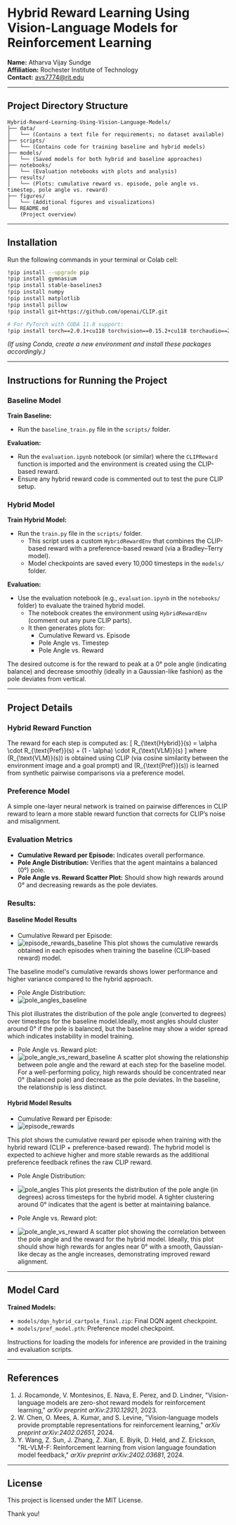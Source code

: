 # Hybrid Reward Learning Using Vision-Language Models for Reinforcement Learning

**Name:** Atharva Vijay Sundge  
**Affiliation:** Rochester Institute of Technology  
**Contact:** [avs7774@rit.edu](mailto:avs7774@rit.edu)

---

## Project Directory Structure

```
Hybrid-Reward-Learning-Using-Vision-Language-Models/
├── data/  
│   └── (Contains a text file for requirements; no dataset available)
├── scripts/  
│   └── (Contains code for training baseline and hybrid models)
├── models/  
│   └── (Saved models for both hybrid and baseline approaches)
├── notebooks/  
│   └── (Evaluation notebooks with plots and analysis)
├── results/  
│   └── (Plots: cumulative reward vs. episode, pole angle vs. timestep, pole angle vs. reward)
├── figures/  
│   └── (Additional figures and visualizations)
└── README.md  
    (Project overview)
```

---

## Installation

Run the following commands in your terminal or Colab cell:

```bash
!pip install --upgrade pip
!pip install gymnasium
!pip install stable-baselines3
!pip install numpy
!pip install matplotlib
!pip install pillow
!pip install git+https://github.com/openai/CLIP.git

# For PyTorch with CUDA 11.8 support:
!pip install torch==2.0.1+cu118 torchvision==0.15.2+cu118 torchaudio==2.0.2 --extra-index-url https://download.pytorch.org/whl/cu118
```

*(If using Conda, create a new environment and install these packages accordingly.)*

---

## Instructions for Running the Project

### Baseline Model

**Train Baseline:**
- Run the `baseline_train.py` file in the `scripts/` folder.

**Evaluation:**
- Run the `evaluation.ipynb` notebook (or similar) where the `CLIPReward` function is imported and the environment is created using the CLIP-based reward.
- Ensure any hybrid reward code is commented out to test the pure CLIP setup.

### Hybrid Model

**Train Hybrid Model:**
- Run the `train.py` file in the `scripts/` folder.
  - This script uses a custom `HybridRewardEnv` that combines the CLIP-based reward with a preference-based reward (via a Bradley–Terry model).
  - Model checkpoints are saved every 10,000 timesteps in the `models/` folder.

**Evaluation:**
- Use the evaluation notebook (e.g., `evaluation.ipynb` in the `notebooks/` folder) to evaluate the trained hybrid model.
  - The notebook creates the environment using `HybridRewardEnv` (comment out any pure CLIP parts).
  - It then generates plots for:
    - Cumulative Reward vs. Episode
    - Pole Angle vs. Timestep
    - Pole Angle vs. Reward

The desired outcome is for the reward to peak at a 0° pole angle (indicating balance) and decrease smoothly (ideally in a Gaussian-like fashion) as the pole deviates from vertical.

---

## Project Details

### Hybrid Reward Function
The reward for each step is computed as:
\[
R_{\text{Hybrid}}(s) = \alpha \cdot R_{\text{Pref}}(s) + (1 - \alpha) \cdot R_{\text{VLM}}(s)
\]
where \(R_{\text{VLM}}(s)\) is obtained using CLIP (via cosine similarity between the environment image and a goal prompt) and \(R_{\text{Pref}}(s)\) is learned from synthetic pairwise comparisons via a preference model.

### Preference Model
A simple one-layer neural network is trained on pairwise differences in CLIP reward to learn a more stable reward function that corrects for CLIP’s noise and misalignment.

### Evaluation Metrics
- **Cumulative Reward per Episode:** Indicates overall performance.
- **Pole Angle Distribution:** Verifies that the agent maintains a balanced (0°) pole.
- **Pole Angle vs. Reward Scatter Plot:** Should show high rewards around 0° and decreasing rewards as the pole deviates.

  
### Results:
#### Baseline Model Results
- Cumulative Reward per Episode:
- ![episode_rewards_baseline](https://github.com/user-attachments/assets/2d1f7c3b-70eb-492b-8123-3fd3e0377390)
 This plot shows the cumulative rewards obtained in each episodes when training the baseline (CLIP-based reward) model.
 
 The baseline model's cumulative rewards shows lower performance and higher variance compared to the hybrid approach.


- Pole Angle Distribution:
- ![pole_angles_baseline](https://github.com/user-attachments/assets/ea8b26c6-730b-4101-bd60-380a0c2ff1bf)

 This plot illustrates the distribution of the pole angle (converted to degrees) over timesteps for the baseline model.Ideally, most angles should cluster around 0° if the pole is balanced, but the baseline may show a wider spread which indicates instability in model training.


- Pole Angle vs. Reward plot:
- ![pole_angle_vs_reward_baseline](https://github.com/user-attachments/assets/bc9f77db-1704-4623-89ca-de40f1f06863)
 A scatter plot showing the relationship between pole angle and the reward at each step for the baseline model. For a well-performing policy, high rewards should be concentrated near 0° (balanced pole) and decrease as the pole deviates. In the baseline, the relationship is less distinct.



#### Hybrid Model Results
- Cumulative Reward per Episode:
- ![episode_rewards](https://github.com/user-attachments/assets/df7a5f61-7275-4fe8-9810-d129363036d1)


 This plot shows the cumulative reward per episode when training with the hybrid reward (CLIP + preference-based reward). The hybrid model is expected to achieve higher and more stable rewards as the additional preference feedback refines the raw CLIP reward.


- Pole Angle Distribution:
- ![pole_angles](https://github.com/user-attachments/assets/d0eb159b-b635-4787-9efd-17713f3daa24)
 This plot presents the distribution of the pole angle (in degrees) across timesteps for the hybrid model. A tighter clustering around 0° indicates that the agent is better at maintaining balance.


- Pole Angle vs. Reward plot:
- ![pole_angle_vs_reward](https://github.com/user-attachments/assets/4036b167-7e19-49a1-bbeb-a23e80afc2d4)
 A scatter plot showing the correlation between the pole angle and the reward for the hybrid model. Ideally, this plot should show high rewards for angles near 0° with a smooth, Gaussian-like decay as the angle increases, demonstrating improved reward alignment.



---

## Model Card

**Trained Models:**
- `models/dqn_hybrid_cartpole_final.zip`: Final DQN agent checkpoint.
- `models/pref_model.pth`: Preference model checkpoint.

Instructions for loading the models for inference are provided in the training and evaluation scripts.

---

## References

1. J. Rocamonde, V. Montesinos, E. Nava, E. Perez, and D. Lindner, "Vision-language models are zero-shot reward models for reinforcement learning," *arXiv preprint arXiv:2310.12921*, 2023.
2. W. Chen, O. Mees, A. Kumar, and S. Levine, "Vision-language models provide promptable representations for reinforcement learning," *arXiv preprint arXiv:2402.02651*, 2024.
3. Y. Wang, Z. Sun, J. Zhang, Z. Xian, E. Biyik, D. Held, and Z. Erickson, "RL-VLM-F: Reinforcement learning from vision language foundation model feedback," *arXiv preprint arXiv:2402.03681*, 2024.

---

## License

This project is licensed under the MIT License. 

Thank you!
